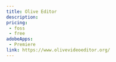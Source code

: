 ```yaml
---
title: Olive Editor
description: 
pricing:
 - foss  
 - free
adobeApps:
 - Premiere
link: https://www.olivevideoeditor.org/
---
```

